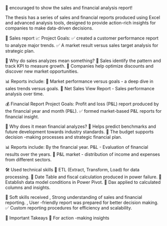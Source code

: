 🚀 encouraged to show the sales and financial analysis report!

The thesis has a series of sales and financial reports produced using Excel and advanced analysis tools, designed to provide action-rich insights for companies to make data-driven decisions.

🔹 Sales report 📈
Project Goals:
✅ created a customer performance report to analyze major trends.
✅ A market result versus sales target analysis for strategic plan.

🔹 Why do sales analyzes mean something?
🔹 Sales identify the pattern and track KPI to measure growth.
🔹 Companies help optimize discounts and discover new market opportunities.

📊 Reports include:
📌 Market performance versus goals - a deep dive in sales trends versus goals.
📌 Net Sales View Report - Sales performance analysis over time.

💰 Financial Report
Project Goals:
Profit and loss (P&L) report produced by the financial year and month (P&L).
✅ formed market-based P&L reports for financial insight.

🔹 Why does it mean financial analyzes?
🔹 Helps predict benchmarks and future development towards industry standards.
🔹 The budget supports decision -making processes and strategic financial plan.

📊 Reports include:
By the financial year. P&L - Evaluation of financial results over the years.
📌 P&L market - distribution of income and expenses from different sectors.

🛠 Used technical skills
🔹 ETL (Extract, Transform, Load) for data processing.
🔹 Date Table and fiscal calculation produced in power failure.
🔹 Establish data model conditions in Power Pivot.
🔹 Dax applied to calculated columns and insights.

🤝 Soft skills received
, Strong understanding of sales and financial reporting.
, User -friendly report was prepared for better decision making.
✅ Custom reporting procedures for efficiency and scalability.

🚀 Important Takeays
📌 For action -making insights
